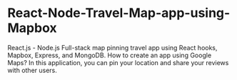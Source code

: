 # React-Node-Travel-Map-app-using-Mapbox
React.js - Node.js Full-stack map pinning travel app using React hooks, Mapbox, Express, and MongoDB. How to create an app using Google Maps? In this application, you can pin your location and share your reviews with other users.
